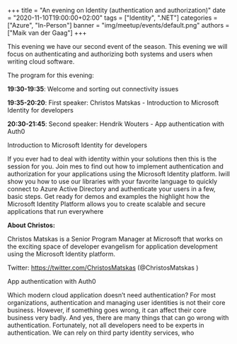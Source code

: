 +++
title = "An evening on Identity (authentication and authorization)"
date = "2020-11-10T19:00:00+02:00"
tags = ["Identity", ".NET"]
categories = ["Azure", "In-Person"]
banner = "img/meetup/events/default.png"
authors = ["Maik van der Gaag"]
+++

This evening we have our second event of the season. This evening we will focus on authenticating and authorizing both systems and users when writing cloud software.

The program for this evening:

**19:30-19:35**: Welcome and sorting out connectivity issues

**19:35-20:20**: First speaker: Christos Matskas - Introduction to Microsoft Identity for developers

**20:30-21:45**: Second speaker: Hendrik Wouters - App authentication with Auth0


Introduction to Microsoft Identity for developers

If you ever had to deal with identity within your solutions then this is the session for you. Join mes to find out how to implement authentication and authorization for your applications using the Microsoft Identity platform. Iwill show you how to use our libraries with your favorite language to quickly connect to Azure Active Directory and authenticate your users in a few, basic steps. Get ready for demos and examples the highlight how the Microsoft Identity Platform allows you to create scalable and secure applications that run everywhere

**About Christos:**

Christos Matskas is a Senior Program Manager at Microsoft that works on the exciting space of developer evangelism for application development using the Microsoft Identity platform.

Twitter: https://twitter.com/ChristosMatskas (@ChristosMatskas )

App authentication with Auth0

Which modern cloud application doesn’t need authentication? For most organizations, authentication and managing user identities is not their core business. However, if something goes wrong, it can affect their core business very badly. And yes, there are many things that can go wrong with authentication. Fortunately, not all developers need to be experts in authentication. We can rely on third party identity services, who